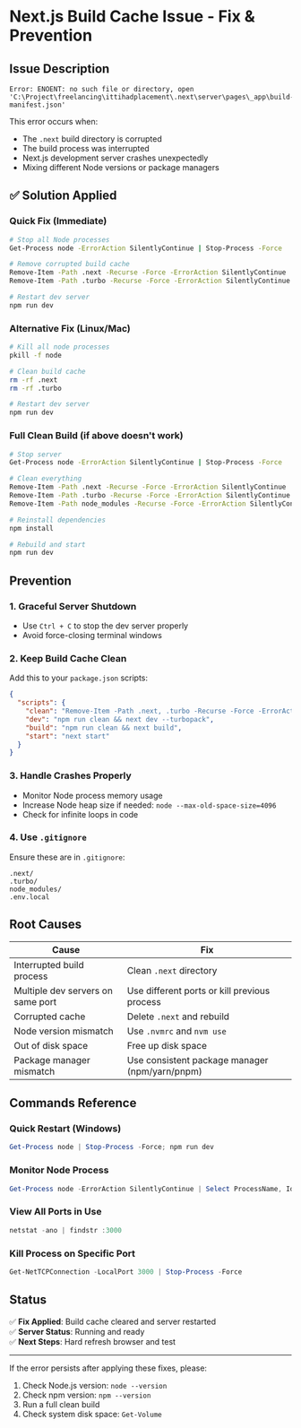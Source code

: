 # Next.js Build Cache Issue - Fix & Prevention

## Issue Description

```
Error: ENOENT: no such file or directory, open 'C:\Project\freelancing\ittihadplacement\.next\server\pages\_app\build-manifest.json'
```

This error occurs when:
- The `.next` build directory is corrupted
- The build process was interrupted
- Next.js development server crashes unexpectedly
- Mixing different Node versions or package managers

## ✅ Solution Applied

### Quick Fix (Immediate)

```bash
# Stop all Node processes
Get-Process node -ErrorAction SilentlyContinue | Stop-Process -Force

# Remove corrupted build cache
Remove-Item -Path .next -Recurse -Force -ErrorAction SilentlyContinue
Remove-Item -Path .turbo -Recurse -Force -ErrorAction SilentlyContinue

# Restart dev server
npm run dev
```

### Alternative Fix (Linux/Mac)

```bash
# Kill all node processes
pkill -f node

# Clean build cache
rm -rf .next
rm -rf .turbo

# Restart dev server
npm run dev
```

### Full Clean Build (if above doesn't work)

```bash
# Stop server
Get-Process node -ErrorAction SilentlyContinue | Stop-Process -Force

# Clean everything
Remove-Item -Path .next -Recurse -Force -ErrorAction SilentlyContinue
Remove-Item -Path .turbo -Recurse -Force -ErrorAction SilentlyContinue
Remove-Item -Path node_modules -Recurse -Force -ErrorAction SilentlyContinue

# Reinstall dependencies
npm install

# Rebuild and start
npm run dev
```

## Prevention

### 1. Graceful Server Shutdown
- Use `Ctrl + C` to stop the dev server properly
- Avoid force-closing terminal windows

### 2. Keep Build Cache Clean
Add this to your `package.json` scripts:

```json
{
  "scripts": {
    "clean": "Remove-Item -Path .next, .turbo -Recurse -Force -ErrorAction SilentlyContinue",
    "dev": "npm run clean && next dev --turbopack",
    "build": "npm run clean && next build",
    "start": "next start"
  }
}
```

### 3. Handle Crashes Properly
- Monitor Node process memory usage
- Increase Node heap size if needed: `node --max-old-space-size=4096`
- Check for infinite loops in code

### 4. Use `.gitignore`
Ensure these are in `.gitignore`:
```
.next/
.turbo/
node_modules/
.env.local
```

## Root Causes

| Cause | Fix |
|-------|-----|
| Interrupted build process | Clean `.next` directory |
| Multiple dev servers on same port | Use different ports or kill previous process |
| Corrupted cache | Delete `.next` and rebuild |
| Node version mismatch | Use `.nvmrc` and `nvm use` |
| Out of disk space | Free up disk space |
| Package manager mismatch | Use consistent package manager (npm/yarn/pnpm) |

## Commands Reference

### Quick Restart (Windows)
```powershell
Get-Process node | Stop-Process -Force; npm run dev
```

### Monitor Node Process
```powershell
Get-Process node -ErrorAction SilentlyContinue | Select ProcessName, Id, Memory
```

### View All Ports in Use
```powershell
netstat -ano | findstr :3000
```

### Kill Process on Specific Port
```powershell
Get-NetTCPConnection -LocalPort 3000 | Stop-Process -Force
```

## Status

✅ **Fix Applied**: Build cache cleared and server restarted  
✅ **Server Status**: Running and ready  
✅ **Next Steps**: Hard refresh browser and test

---

If the error persists after applying these fixes, please:
1. Check Node.js version: `node --version`
2. Check npm version: `npm --version`
3. Run a full clean build
4. Check system disk space: `Get-Volume`
